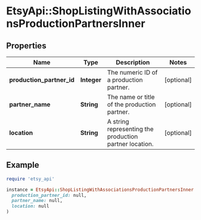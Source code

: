 # EtsyApi::ShopListingWithAssociationsProductionPartnersInner

## Properties

| Name | Type | Description | Notes |
| ---- | ---- | ----------- | ----- |
| **production_partner_id** | **Integer** | The numeric ID of a production partner. | [optional] |
| **partner_name** | **String** | The name or title of the production partner. | [optional] |
| **location** | **String** | A string representing the production partner location. | [optional] |

## Example

```ruby
require 'etsy_api'

instance = EtsyApi::ShopListingWithAssociationsProductionPartnersInner.new(
  production_partner_id: null,
  partner_name: null,
  location: null
)
```

